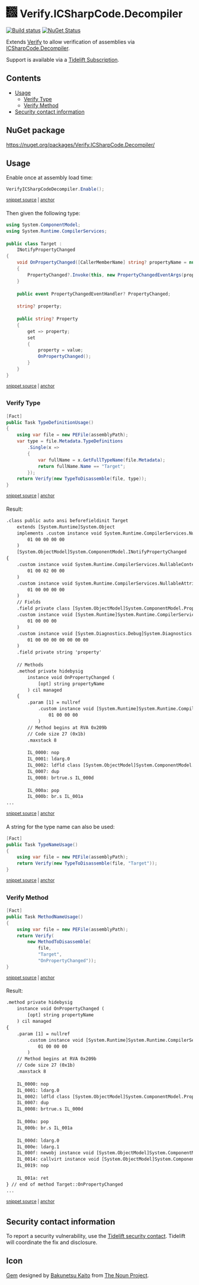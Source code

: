 <!--
GENERATED FILE - DO NOT EDIT
This file was generated by [MarkdownSnippets](https://github.com/SimonCropp/MarkdownSnippets).
Source File: /readme.source.md
To change this file edit the source file and then run MarkdownSnippets.
-->

# <img src="/src/icon.png" height="30px"> Verify.ICSharpCode.Decompiler

[![Build status](https://ci.appveyor.com/api/projects/status/8kndmciqywvg350w?svg=true)](https://ci.appveyor.com/project/SimonCropp/verify-icsharpcode-decompiler)
[![NuGet Status](https://img.shields.io/nuget/v/Verify.ICSharpCode.Decompiler.svg)](https://www.nuget.org/packages/Verify.ICSharpCode.Decompiler/)

Extends [Verify](https://github.com/VerifyTests/Verify) to allow verification of assemblies via [ICSharpCode.Decompiler](https://github.com/icsharpcode/ILSpy/wiki/Getting-Started-With-ICSharpCode.Decompiler).

Support is available via a [Tidelift Subscription](https://tidelift.com/subscription/pkg/nuget-verify.icsharpcode.decompiler?utm_source=nuget-verify.icsharpcode.decompiler&utm_medium=referral&utm_campaign=enterprise).

<!-- toc -->
## Contents

  * [Usage](#usage)
    * [Verify Type](#verify-type)
    * [Verify Method](#verify-method)
  * [Security contact information](#security-contact-information)<!-- endtoc -->


## NuGet package

https://nuget.org/packages/Verify.ICSharpCode.Decompiler/


## Usage

Enable once at assembly load time:

<!-- snippet: Enable -->
<a id='snippet-enable'/></a>
```cs
VerifyICSharpCodeDecompiler.Enable();
```
<sup><a href='/src/Tests/GlobalSetup.cs#L9-L11' title='File snippet `enable` was extracted from'>snippet source</a> | <a href='#snippet-enable' title='Navigate to start of snippet `enable`'>anchor</a></sup>
<!-- endsnippet -->

Then given the following type:

<!-- snippet: Target.cs -->
<a id='snippet-Target.cs'/></a>
```cs
using System.ComponentModel;
using System.Runtime.CompilerServices;

public class Target :
    INotifyPropertyChanged
{
    void OnPropertyChanged([CallerMemberName] string? propertyName = null)
    {
        PropertyChanged?.Invoke(this, new PropertyChangedEventArgs(propertyName));
    }

    public event PropertyChangedEventHandler? PropertyChanged;

    string? property;

    public string? Property
    {
        get => property;
        set
        {
            property = value;
            OnPropertyChanged();
        }
    }
}
```
<sup><a href='/src/Tests/Target.cs#L1-L25' title='File snippet `Target.cs` was extracted from'>snippet source</a> | <a href='#snippet-Target.cs' title='Navigate to start of snippet `Target.cs`'>anchor</a></sup>
<!-- endsnippet -->


### Verify Type

<!-- snippet: TypeDefinitionUsage -->
<a id='snippet-typedefinitionusage'/></a>
```cs
[Fact]
public Task TypeDefinitionUsage()
{
    using var file = new PEFile(assemblyPath);
    var type = file.Metadata.TypeDefinitions
        .Single(x =>
        {
            var fullName = x.GetFullTypeName(file.Metadata);
            return fullName.Name == "Target";
        });
    return Verify(new TypeToDisassemble(file, type));
}
```
<sup><a href='/src/Tests/Tests.cs#L20-L33' title='File snippet `typedefinitionusage` was extracted from'>snippet source</a> | <a href='#snippet-typedefinitionusage' title='Navigate to start of snippet `typedefinitionusage`'>anchor</a></sup>
<!-- endsnippet -->

Result:

<!-- snippet: Tests.TypeDefinitionUsage.verified.txt -->
<a id='snippet-Tests.TypeDefinitionUsage.verified.txt'/></a>
```txt
.class public auto ansi beforefieldinit Target
	extends [System.Runtime]System.Object
	implements .custom instance void System.Runtime.CompilerServices.NullableAttribute::.ctor(uint8) = (
		01 00 00 00 00
	)
	[System.ObjectModel]System.ComponentModel.INotifyPropertyChanged
{
	.custom instance void System.Runtime.CompilerServices.NullableContextAttribute::.ctor(uint8) = (
		01 00 02 00 00
	)
	.custom instance void System.Runtime.CompilerServices.NullableAttribute::.ctor(uint8) = (
		01 00 00 00 00
	)
	// Fields
	.field private class [System.ObjectModel]System.ComponentModel.PropertyChangedEventHandler PropertyChanged
	.custom instance void [System.Runtime]System.Runtime.CompilerServices.CompilerGeneratedAttribute::.ctor() = (
		01 00 00 00
	)
	.custom instance void [System.Diagnostics.Debug]System.Diagnostics.DebuggerBrowsableAttribute::.ctor(valuetype [System.Diagnostics.Debug]System.Diagnostics.DebuggerBrowsableState) = (
		01 00 00 00 00 00 00 00
	)
	.field private string 'property'

	// Methods
	.method private hidebysig 
		instance void OnPropertyChanged (
			[opt] string propertyName
		) cil managed 
	{
		.param [1] = nullref
			.custom instance void [System.Runtime]System.Runtime.CompilerServices.CallerMemberNameAttribute::.ctor() = (
				01 00 00 00
			)
		// Method begins at RVA 0x209b
		// Code size 27 (0x1b)
		.maxstack 8

		IL_0000: nop
		IL_0001: ldarg.0
		IL_0002: ldfld class [System.ObjectModel]System.ComponentModel.PropertyChangedEventHandler Target::PropertyChanged
		IL_0007: dup
		IL_0008: brtrue.s IL_000d

		IL_000a: pop
		IL_000b: br.s IL_001a
...
```
<sup><a href='/src/Tests/Tests.TypeDefinitionUsage.verified.txt#L1-L46' title='File snippet `Tests.TypeDefinitionUsage.verified.txt` was extracted from'>snippet source</a> | <a href='#snippet-Tests.TypeDefinitionUsage.verified.txt' title='Navigate to start of snippet `Tests.TypeDefinitionUsage.verified.txt`'>anchor</a></sup>
<!-- endsnippet -->

A string for the type name can also be used:

<!-- snippet: TypeNameUsage -->
<a id='snippet-typenameusage'/></a>
```cs
[Fact]
public Task TypeNameUsage()
{
    using var file = new PEFile(assemblyPath);
    return Verify(new TypeToDisassemble(file, "Target"));
}
```
<sup><a href='/src/Tests/Tests.cs#L35-L42' title='File snippet `typenameusage` was extracted from'>snippet source</a> | <a href='#snippet-typenameusage' title='Navigate to start of snippet `typenameusage`'>anchor</a></sup>
<!-- endsnippet -->


### Verify Method

<!-- snippet: MethodNameUsage -->
<a id='snippet-methodnameusage'/></a>
```cs
[Fact]
public Task MethodNameUsage()
{
    using var file = new PEFile(assemblyPath);
    return Verify(
        new MethodToDisassemble(
            file,
            "Target",
            "OnPropertyChanged"));
}
```
<sup><a href='/src/Tests/Tests.cs#L44-L55' title='File snippet `methodnameusage` was extracted from'>snippet source</a> | <a href='#snippet-methodnameusage' title='Navigate to start of snippet `methodnameusage`'>anchor</a></sup>
<!-- endsnippet -->

Result:

<!-- snippet: Tests.MethodNameUsage.verified.txt -->
<a id='snippet-Tests.MethodNameUsage.verified.txt'/></a>
```txt
.method private hidebysig 
	instance void OnPropertyChanged (
		[opt] string propertyName
	) cil managed 
{
	.param [1] = nullref
		.custom instance void [System.Runtime]System.Runtime.CompilerServices.CallerMemberNameAttribute::.ctor() = (
			01 00 00 00
		)
	// Method begins at RVA 0x209b
	// Code size 27 (0x1b)
	.maxstack 8

	IL_0000: nop
	IL_0001: ldarg.0
	IL_0002: ldfld class [System.ObjectModel]System.ComponentModel.PropertyChangedEventHandler Target::PropertyChanged
	IL_0007: dup
	IL_0008: brtrue.s IL_000d

	IL_000a: pop
	IL_000b: br.s IL_001a

	IL_000d: ldarg.0
	IL_000e: ldarg.1
	IL_000f: newobj instance void [System.ObjectModel]System.ComponentModel.PropertyChangedEventArgs::.ctor(string)
	IL_0014: callvirt instance void [System.ObjectModel]System.ComponentModel.PropertyChangedEventHandler::Invoke(object, class [System.ObjectModel]System.ComponentModel.PropertyChangedEventArgs)
	IL_0019: nop

	IL_001a: ret
} // end of method Target::OnPropertyChanged
...
```
<sup><a href='/src/Tests/Tests.MethodNameUsage.verified.txt#L1-L31' title='File snippet `Tests.MethodNameUsage.verified.txt` was extracted from'>snippet source</a> | <a href='#snippet-Tests.MethodNameUsage.verified.txt' title='Navigate to start of snippet `Tests.MethodNameUsage.verified.txt`'>anchor</a></sup>
<!-- endsnippet -->


## Security contact information

To report a security vulnerability, use the [Tidelift security contact](https://tidelift.com/security). Tidelift will coordinate the fix and disclosure.


## Icon

[Gem](https://thenounproject.com/term/shatter/1084820/) designed by [Bakunetsu Kaito](https://thenounproject.com/sevenknights_friendship/) from [The Noun Project](https://thenounproject.com/creativepriyanka).
